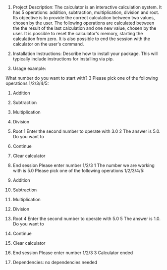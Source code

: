 1. Project Description:
The calculator is an interactive calculation system. It has 5 operations: addition, subtraction, multiplication,
division and root. Its objective is to provide the correct calculation between two values, chosen by the user.
The following operations are calculated between the the result of the last calculation and one new value, chosen by
the user.
It is possible to reset the calculator's memory, starting the calculation from zero.
It is also possible to end the session with the calculator on the user's command.


2. Installation Instructions:
Describe how to install your package. This will typically include instructions for installing via pip.


3. Usage example:

What number do you want to start with?
3
Please pick one of the following operations 1/2/3/4/5:
1. Addition
2. Subtraction
3. Multiplication
4. Division
5. Root
1
Enter the second number to operate with 3.0
2
The answer is 5.0.
Do you want to
1. Continue
2. Clear calculator
3. End session
Please enter number 1/2/3
1
The number we are working with is 5.0
Please pick one of the following operations 1/2/3/4/5:
1. Addition
2. Subtraction
3. Multiplication
4. Division
5. Root
4
Enter the second number to operate with 5.0
5
The answer is 1.0.
Do you want to
1. Continue
2. Clear calculator
3. End session
Please enter number 1/2/3
3
Calculator ended


4. Dependencies: no dependencies needed


